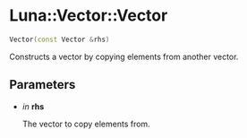 # Luna::Vector::Vector

```c++
Vector(const Vector &rhs)
```

Constructs a vector by copying elements from another vector. 



## Parameters
* *in* **rhs**

    The vector to copy elements from. 

